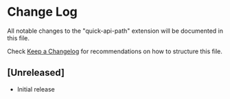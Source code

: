 # Change Log

All notable changes to the "quick-api-path" extension will be documented in this file.

Check [Keep a Changelog](http://keepachangelog.com/) for recommendations on how to structure this file.

## [Unreleased]

- Initial release
